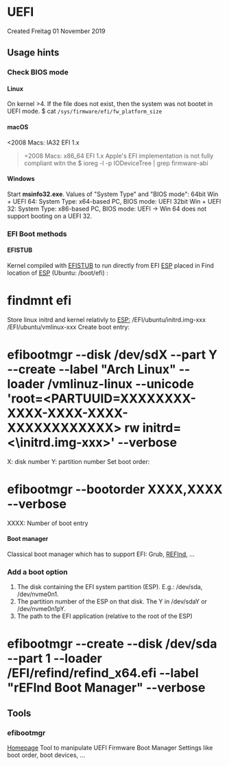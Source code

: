 # UEFI
Created Freitag 01 November 2019

Usage hints
-----------

### Check BIOS mode

#### Linux
On kernel >4. If the file does not exist, then the system was not bootet in UEFI mode.
$ cat ``/sys/firmware/efi/fw_platform_size``

#### macOS
<2008 Macs: IA32 EFI 1.x
>=2008 Macs: x86_64 EFI 1.x
Apple's EFI implementation is not fully compliant witn the
$ ioreg -l -p IODeviceTree | grep firmware-abi

#### Windows
Start **msinfo32.exe**.
Values of "System Type" and "BIOS mode":
64bit Win + UEFI 64: System Type: x64-based PC, BIOS mode: UEFI
32bit Win + UEFI 32: System Type: x86-based PC, BIOS mode: UEFI
-> Win 64 does not support booting on a UEFI 32.

### EFI Boot methods

#### EFISTUB
Kernel compiled with [EFISTUB](https://wiki.archlinux.org/index.php/EFISTUB) to run directly from EFI [ESP]() placed in 
Find location of [ESP]() (Ubuntu: /boot/efi) :
# findmnt efi
Store linux initrd and kernel relativly to [ESP:]()
<esp>/EFI/ubuntu/initrd.img-xxx
<esp>/EFI/ubuntu/vmlinux-xxx
Create boot entry:
# efibootmgr --disk /dev/sdX --part Y --create --label "Arch Linux" --loader /vmlinuz-linux --unicode 'root=<PARTUUID=XXXXXXXX-XXXX-XXXX-XXXX-XXXXXXXXXXXX> rw initrd=<\initrd.img-xxx>' --verbose
X: disk number
Y: partition number
Set boot order:
# efibootmgr --bootorder XXXX,XXXX --verbose
XXXX: Number of boot entry

#### Boot manager
Classical boot manager which has to support EFI:
Grub, [REFInd,](https://www.rodsbooks.com/refind/) ...

### Add a boot option

1. The disk containing the EFI system partition (ESP). E.g.: /dev/sda, /dev/nvme0n1.
2. The partition number of the ESP on that disk. The Y in /dev/sdaY or /dev/nvme0n1pY.
3. The path to the EFI application (relative to the root of the ESP)

# efibootmgr --create --disk /dev/sda --part 1 --loader /EFI/refind/refind_x64.efi --label "rEFInd Boot Manager" --verbose

Tools
-----

### efibootmgr
[Homepage](https://github.com/rhboot/efibootmgr)
Tool to manipulate UEFI Firmware Boot Manager Settings like boot order, boot devices, ...

